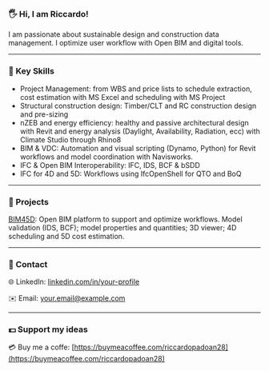 ### 🖐️ Hi, I am Riccardo!

I am passionate about  sustainable design and construction data management. I optimize user workflow with Open BIM and digital tools.

---

### 🔑 Key Skills 

- Project Management: from WBS and price lists to schedule extraction, cost estimation with MS Excel and scheduling with MS Project
- Structural construction design: Timber/CLT and RC construction design and pre-sizing
- nZEB and energy efficiency: healthy and passive architectural design with Revit and energy analysis (Daylight, Availability, Radiation, ecc) with Climate Studio through Rhino8
- BIM & VDC: Automation and visual scripting (Dynamo, Python) for Revit workflows and model coordination with Navisworks.
- IFC & Open BIM Interoperability:  IFC, IDS, BCF & bSDD
- IFC for 4D and 5D: Workflows using IfcOpenShell for QTO and BoQ
  
---

### 📁 Projects

[BIM45D](https://github.com/riccardopadoan28/IFC_Thesis_BIM45D.git): Open BIM platform to support and optimize workflows. Model validation (IDS, BCF); model properties and quantities; 3D viewer; 4D scheduling and 5D cost estimation.

---

### 📄 Contact

🌐  LinkedIn: [linkedin.com/in/your-profile](www.linkedin.com/in/riccardopadoan00)

✉️  Email: [your.email@example.com](mailto:riccardo.padoan00@gmail.com)

---

### 💵 Support my ideas

💳  Buy me a coffe: [https://buymeacoffee.com/riccardopadoan28](https://buymeacoffee.com/riccardopadoan28)
